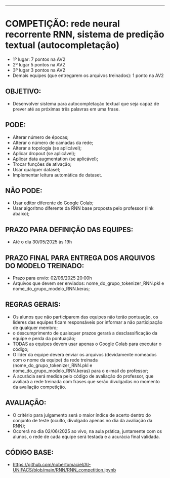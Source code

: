 ____________________________________________________________________________________________________________________________
# COMPETIÇÃO: rede neural recorrente RNN, sistema de predição textual (autocompletação)

- 1º lugar: 7 pontos na AV2
- 2º lugar 5 pontos na AV2
- 3º lugar 3 pontos na AV2
- Demais equipes (que entregarem os arquivos treinados): 1 ponto na AV2

## OBJETIVO:
- Desenvolver sistema para autocompletação textual que seja capaz de prever até as próximas três palavras em uma frase.
## PODE:
- Alterar número de épocas;
- Alterar o número de camadas da rede;
- Alterar a topologia (se aplicável);
- Aplicar dropout  (se aplicável);
- Aplicar data augmentation (se aplicável);
- Trocar funções de ativação;
- Usar qualquer dataset;
- Implementar leitura automática de dataset.
  
## NÃO PODE:
- Usar editor diferente do Google Colab;
- Usar algoritmo diferente da RNN base proposta pelo professor (link abaixo);
## PRAZO PARA DEFINIÇÃO DAS EQUIPES:
- Até o dia 30/05/2025 às 19h
## PRAZO FINAL PARA ENTREGA DOS ARQUIVOS DO MODELO TREINADO:
- Prazo para envio: 02/06/2025 20:00h
- Arquivos que devem ser enviados: nome_do_grupo_tokenizer_RNN.pkl e nome_do_grupo_modelo_RNN.keras;
## REGRAS GERAIS:
- Os alunos que não participarem das equipes não terão pontuação, os líderes das equipes ficam responsáveis por informar a não participação de qualquer membro;
- o descumprimento de quaisquer prazos gerará a desclassificação da equipe e perda da pontuação;
- TODAS as equipes devem usar apenas o Google Colab para executar o código;
- O líder da equipe deverá enviar os arquivos (devidamente nomeados com o nome da equipe) da rede treinada (nome_do_grupo_tokenizer_RNN.pkl e nome_do_grupo_modelo_RNN.keras) para o e-mail do professor;
- A acurácia será medida pelo código de avaliação do professor, que avaliará a rede treinada com frases que serão divulgadas no momento da avaliação competição.

## AVALIAÇÃO:
- O critério para julgamento será o maior índice de acerto dentro do conjunto de teste (oculto, divulgado apenas no dia da avaliação da RNN);
- Ocorerá no dia 02/06/2025 ao vivo, na aula prática, juntamente com os alunos, o rede de cada equipe será testada e a acurácia final validada.

## CÓDIGO BASE:
- https://github.com/nobertomaciel/AI-UNIFACS/blob/main/RNN/RNN_competition.ipynb
